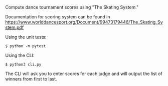 Compute dance tournament scores using "The Skating System."

Documentation for scoring system can be found in https://www.worlddancesport.org/Document/99473179446/The_Skating_System.pdf

Using the unit tests:
```
$ python -m pytest
```

Using the CLI:
```
$ python3 cli.py
```

The CLI will ask you to enter scores for each judge and will output the list of winners from first to last.
